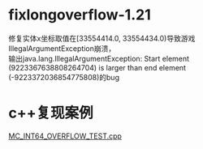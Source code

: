 # fixlongoverflow-1.21
修复实体x坐标取值在[33554414.0, 33554434.0)导致游戏IllegalArgumentException崩溃，</br>
输出java.lang.IllegalArgumentException: Start element (9223367638808264704) is larger than end element (-9223372036854775808)的bug
# c++复现案例
[MC_INT64_OVERFLOW_TEST.cpp](MC_INT64_OVERFLOW_TEST.cpp)
